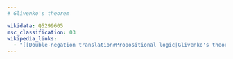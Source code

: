 ```yaml
---
# Glivenko's theorem

wikidata: Q5299605
msc_classification: 03
wikipedia_links:
  - "[[Double-negation translation#Propositional logic|Glivenko's theorem]]"
---
```

